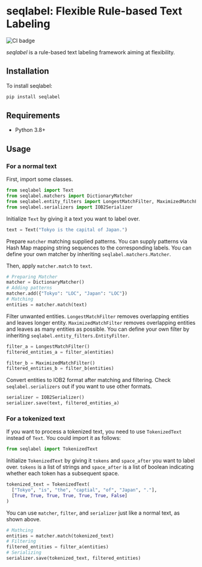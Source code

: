 # seqlabel: Flexible Rule-based Text Labeling

![CI badge](https://github.com/tech-sketch/seqlabel/actions/workflows/ci.yml/badge.svg)

*seqlabel* is a rule-based text labeling framework aiming at flexibility. 

## Installation

To install seqlabel:

```sh
pip install seqlabel
```

## Requirements

- Python 3.8+


## Usage

### For a normal text

First, import some classes.

```py
from seqlabel import Text
from seqlabel.matchers import DictionaryMatcher
from seqlabel.entity_filters import LongestMatchFilter, MaximizedMatchFilter
from seqlabel.serializers import IOB2Serializer
```

Initialize `Text` by giving it a text you want to label over.

```py
text = Text("Tokyo is the capital of Japan.")
```

Prepare `matcher` matching supplied patterns. You can supply patterns via Hash Map mapping string sequences to the corresponding labels. You can define your own matcher by inheriting `seqlabel.matchers.Matcher`.  

Then, apply `matcher.match` to `text`.  

```py
# Preparing Matcher
matcher = DictionaryMatcher()
# Adding patterns
matcher.add({"Tokyo": "LOC", "Japan": "LOC"})
# Matching
entities = matcher.match(text)
```

Filter unwanted entities. `LongestMatchFilter` removes overlapping entities and leaves longer entity. `MaximizedMatchFilter` removes overlapping entities and leaves as many entities as possible. You can define your own filter by inheriting `seqlabel.entity_filters.EntityFilter`.

```py
filter_a = LongestMatchFilter()
filtered_entities_a = filter_a(entities)

filter_b = MaximizedMatchFilter()
filtered_entities_b = filter_b(entities)
```

Convert entities to IOB2 format after matching and filtering. Check `seqlabel.serializers` out if you want to use other formats.

```py
serializer = IOB2Serializer()
serializer.save(text, filtered_entities_a)
```

### For a tokenized text

If you want to process a tokenized text, you need to use `TokenizedText` instead of `Text`. You could import it as follows:

```py
from seqlabel import TokenizedText
```

Initialize `TokenizedText` by giving it `tokens` and `space_after` you want to label over. `tokens` is a list of strings and `space_after` is a list of boolean indicating whether each token has a subsequent space.

```py
tokenized_text = TokenizedText(
  ["Tokyo", "is", "the", "captial", "of", "Japan", "."],
  [True, True, True, True, True, True, False]
)
```

You can use `matcher`, `filter`, and `serializer` just like a normal text, as shown above.

```py
# Mathcing
entities = matcher.match(tokenized_text)
# Filtering
filtered_entities = filter_a(entities)
# Serializing
serializer.save(tokenized_text, filtered_entities)
```
